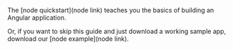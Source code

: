 The [node quickstart](node link) teaches you the basics of building an Angular application.

Or, if you want to skip this guide and just download a working sample app, download our [node example](node link).